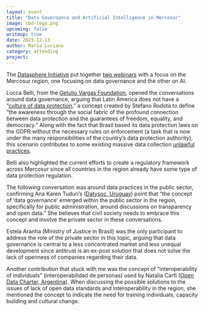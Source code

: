 ```yaml
---
layout: event
title: "Data Governance and Artificial Intelligence in Mercosur"
image: cbd-logo.png
upcoming: false
writeup: true
date: 2023-12-13
author: Maria Luciano
category: attending
project: 
---
```


The [Datasphere Initiative](https://www.thedatasphere.org/) put together [two webinars](https://cetic.br/es/seminarios-gobernanza-datos-ia-mercosur/) with a focus on the Mercosur region, one focusing on data governance and the other on AI.

<!--more-->

Lucca Belli, from the [Getulio Vargas Foundation](https://direitorio.fgv.br/pesquisa/centro-de-tecnologia-e-sociedade), opened the conversations around data governance, arguing that Latin America does not have a “[culture of data protection](https://www.jota.info/opiniao-e-analise/artigos/o-que-falta-ao-brasil-e-a-america-latina-para-uma-protecao-de-dados-efetiva-02092021),” a concept created by Stefano Rodotà to define “the awareness through the social fabric of the profound connection between data protection and the guarantees of freedom, equality, and democracy.” Along with the fact that Brasil based its data protection laws on the GDPR without the necessary rules on enforcement (a task that is now under the many responsibilities of the country’s data protection authority), this scenario contributes to some existing massive data collection [unlawful practices](https://idec.org.br/sites/default/files/right_to_health_and_personal_data_protection.pdf).

Belli also highlighted the current efforts to create a regulatory framework across Mercosur since all countries in the region already have some type of data protection regulation.

The following conversation was around data practices in the public sector, confirming Ana Karen Tuduri’s ([Datysoc, Uruguay](https://datysoc.org/)) point that “the concept of ‘data governance’ emerged within the public sector in the region, specifically for public administration, around discussions on transparency and open data.” She believes that civil society needs to embrace this concept and involve the private sector in these conversations.

Estela Aranha (Ministry of Justice in Brasil) was the only participant to address the role of the private sector in this topic, arguing that data governance is central to a less concentrated market and less unequal development since antitrust is an ex-post solution that does not solve the lack of openness of companies regarding their data.

Another contribution that stuck with me was the concept of “interoperability of individuals” (interoperabilidad de personas) used by Natalia Carfi ([Open Data Charter, Argentina](https://opendatacharter.net/who-we-are/)). When discussing the possible solutions to the issues of lack of open data standards and interoperability in the region, she mentioned the concept to indicate the need for training individuals, capacity building and cultural change.  